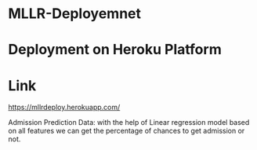 # MLLR-Deployemnet
# Deployment on Heroku Platform 
# Link
https://mllrdeploy.herokuapp.com/

Admission Prediction Data: with the help of Linear regression model based on all features we can get the percentage of chances  to get admission or not.


